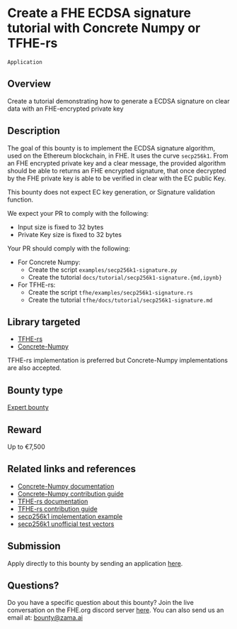 # Create a FHE ECDSA signature tutorial with Concrete Numpy or TFHE-rs
`Application`

## Overview
Create a tutorial demonstrating how to generate a ECDSA signature on clear data with an FHE-encrypted private key

## Description

The goal of this bounty is to implement the ECDSA signature algorithm, used on the Ethereum blockchain, in FHE.
It uses the curve `secp256k1`. From an FHE encrypted private key and a clear message, the provided algorithm should
be able to returns an FHE encrypted signature, that once decrypted by the FHE private key is able to be verified
in clear with the EC public Key.

This bounty does not expect EC key generation, or Signature validation function.

We expect your PR to comply with the following:

* Input size is fixed to 32 bytes
* Private Key size is fixed to 32 bytes

Your PR should comply with the following:
* For Concrete Numpy:
  * Create the script `examples/secp256k1-signature.py`
  * Create the tutorial `docs/tutorial/secp256k1-signature.{md,ipynb}`
* For TFHE-rs:
  * Create the script `tfhe/examples/secp256k1-signature.rs`
  * Create the tutorial `tfhe/docs/tutorial/secp256k1-signature.md`

## Library targeted
* [TFHE-rs](https://github.com/zama-ai/tfhe-rs)
* [Concrete-Numpy](https://github.com/zama-ai/concrete-numpy)

TFHE-rs implementation is preferred but Concrete-Numpy implementations are also accepted.

## Bounty type
[Expert bounty](https://github.com/zama-ai/bounty-program#expert-bounties)

## Reward
Up to €7,500

## Related links and references
- [Concrete-Numpy documentation](https://docs.zama.ai/concrete-numpy)
- [Concrete-Numpy contribution guide](https://docs.zama.ai/concrete-numpy/developer/contributing)
- [TFHE-rs documentation](https://docs.zama.ai/tfhe-rs)
- [TFHE-rs contribution guide](https://docs.zama.ai/tfhe-rs/developers/contributing)
- [secp256k1 implementation example](https://github.com/bitcoin-core/secp256k1)
- [secp256k1 unofficial test vectors](https://chuckbatson.wordpress.com/2014/11/26/secp256k1-test-vectors)

## Submission
Apply directly to this bounty by sending an application [here](https://zama.ai/bounty-program-application).

## Questions?
Do you have a specific question about this bounty? Join the live conversation on the FHE.org discord server [here](https://discord.fhe.org). You can also send us an email at: bounty@zama.ai
